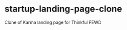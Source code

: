 startup-landing-page-clone
==========================

Clone of Karma landing page for Thinkful FEWD
